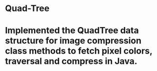 # Quad-Tree
# Implemented the QuadTree data structure for image compression class methods to fetch pixel colors, traversal and compress in Java.
